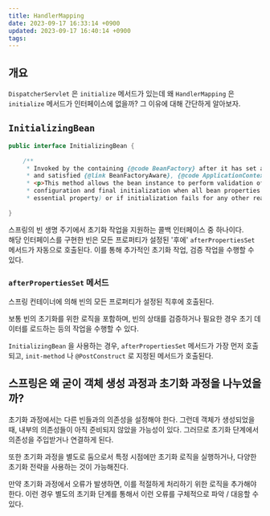 ```yaml
---
title: HandlerMapping
date: 2023-09-17 16:33:14 +0900
updated: 2023-09-17 16:40:14 +0900
tags: 
---
```


## 개요

`DispatcherServlet` 은 `initialize` 메서드가 있는데 왜 `HandlerMapping` 은 `initialize` 메서드가 인터페이스에 없을까? 그 이유에 대해 간단하게 알아보자.  

## `InitializingBean`

```java
public interface InitializingBean {  
  
    /**  
     * Invoked by the containing {@code BeanFactory} after it has set all bean properties  
     * and satisfied {@link BeanFactoryAware}, {@code ApplicationContextAware} etc.  
     * <p>This method allows the bean instance to perform validation of its overall  
     * configuration and final initialization when all bean properties have been set.     * @throws Exception in the event of misconfiguration (such as failure to set an  
     * essential property) or if initialization fails for any other reason     */    void afterPropertiesSet() throws Exception;  
  
}
```

스프링의 빈 생명 주기에서 초기화 작업을 지원하는 콜백 인터페이스 중 하나이다.  
해당 인터페이스를 구현한 빈은 모든 프로퍼티가 설정된 '후에' `afterPropertiesSet` 메서드가 자동으로 호출된다. 이를 통해 추가적인 초기화 작업, 검증 작업을 수행할 수 있다.  

### `afterPropertiesSet` 메서드

스프링 컨테이너에 의해 빈의 모든 프로퍼티가 설정된 직후에 호출된다.  

보통 빈의 초기화를 위한 로직을 포함하며, 빈의 상태를 검증하거나 필요한 경우 초기 데이터를 로드하는 등의 작업을 수행할 수 있다. 

`InitializingBean` 을 사용하는 경우, `afterPropertiesSet` 메서드가 가장 먼저 호출되고, `init-method` 나 `@PostConstruct` 로 지정된 메서드가 호출된다.  

## 스프링은 왜 굳이 객체 생성 과정과 초기화 과정을 나누었을까?

초기화 과정에서는 다른 빈들과의 의존성을 설정해야 한다. 그런데 객체가 생성되었을 때, 내부의 의존성들이 아직 준비되지 않았을 가능성이 있다. 그러므로 초기화 단계에서 의존성을 주입받거나 연결하게 된다.  

또한 초기화 과정을 별도로 둠으로서 특정 시점에만 초기화 로직을 실행하거나, 다양한 초기화 전략을 사용하는 것이 가능해진다.  

만약 초기화 과정에서 오류가 발생하면, 이를 적절하게 처리하기 위한 로직을 추가해야 한다. 이런 경우 별도의 초기화 단계를 통해서 이런 오류를 구체적으로 파악 / 대응할 수 있다.  
